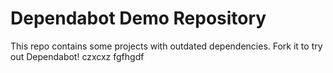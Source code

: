# Dependabot Demo Repository

This repo contains some projects with outdated dependencies. Fork it to try out
Dependabot!
czxcxz
fgfhgdf
